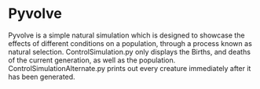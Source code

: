 # Pyvolve
Pyvolve is a simple natural simulation which is designed to showcase the effects of different conditions on a population, through a process known as natural selection.
ControlSimulation.py only displays the Births, and deaths of the current generation, as well as the population.
ControlSimulationAlternate.py prints out every creature immediately after it has been generated.

